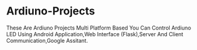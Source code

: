 # Ardiuno-Projects
These Are Ardiuno Projects Multi Platform Based You Can Control Ardiuno LED Using Android Application,Web Interface (Flask),Server And Client Communication,Google Assitant.
